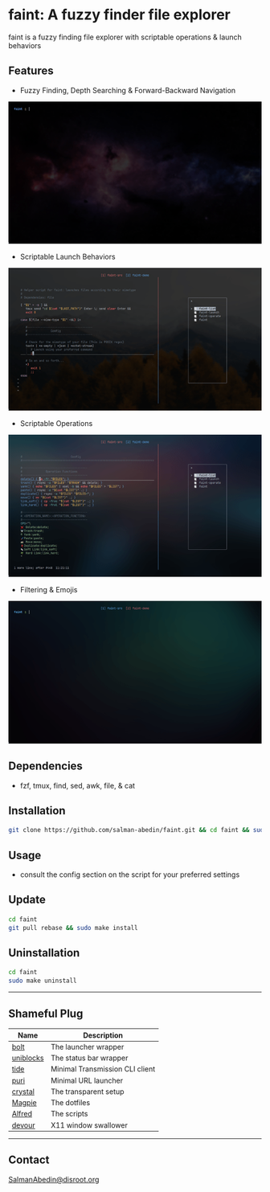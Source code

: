 # faint: A fuzzy finder file explorer

faint is a fuzzy finding file explorer with scriptable operations & launch behaviors

## Features

-  Fuzzy Finding, Depth Searching & Forward-Backward Navigation

![](demo/navigation.gif)

-  Scriptable Launch Behaviors

![](demo/launching.gif)

-  Scriptable Operations

![](demo/operations.gif)

-  Filtering & Emojis

![](demo/filtering.gif)

## Dependencies

-  fzf, tmux, find, sed, awk, file, & cat

## Installation

```sh
git clone https://github.com/salman-abedin/faint.git && cd faint && sudo make install
```

## Usage

-  consult the config section on the script for your preferred settings

## Update

```sh
cd faint
git pull rebase && sudo make install
```

## Uninstallation

```sh
cd faint
sudo make uninstall
```

---

## Shameful Plug

| Name                                                    | Description                     |
| ------------------------------------------------------- | ------------------------------- |
| [bolt](https://github.com/salman-abedin/bolt)           | The launcher wrapper            |
| [uniblocks](https://github.com/salman-abedin/uniblocks) | The status bar wrapper          |
| [tide](https://github.com/salman-abedin/tide)           | Minimal Transmission CLI client |
| [puri](https://github.com/salman-abedin/puri)           | Minimal URL launcher            |
| [crystal](https://github.com/salman-abedin/crystal)     | The transparent setup           |
| [Magpie](https://github.com/salman-abedin/magpie)       | The dotfiles                    |
| [Alfred](https://github.com/salman-abedin/alfred)       | The scripts                     |
| [devour](https://github.com/salman-abedin/devour)       | X11 window swallower            |

---

## Contact

SalmanAbedin@disroot.org
